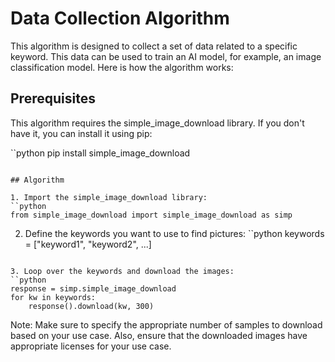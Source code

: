 # Data Collection Algorithm

This algorithm is designed to collect a set of data related to a specific keyword. This data can be used to train an AI model, for example, an image classification model. Here is how the algorithm works:

## Prerequisites
This algorithm requires the simple_image_download library. If you don't have it, you can install it using pip:

``python
pip install simple_image_download
```

## Algorithm

1. Import the simple_image_download library:
``python
from simple_image_download import simple_image_download as simp
```

2. Define the keywords you want to use to find pictures:
``python
keywords = ["keyword1", "keyword2", ...]
```

3. Loop over the keywords and download the images:
``python
response = simp.simple_image_download
for kw in keywords:
    response().download(kw, 300)
```

Note: Make sure to specify the appropriate number of samples to download based on your use case. Also, ensure that the downloaded images have appropriate licenses for your use case.
